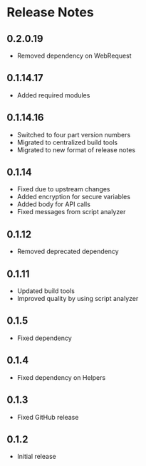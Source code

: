 # Release Notes

## 0.2.0.19

- Removed dependency on WebRequest

## 0.1.14.17

- Added required modules

## 0.1.14.16

- Switched to four part version numbers
- Migrated to centralized build tools
- Migrated to new format of release notes

## 0.1.14

- Fixed due to upstream changes
- Added encryption for secure variables
- Added body for API calls
- Fixed messages from script analyzer

## 0.1.12

- Removed deprecated dependency

## 0.1.11

- Updated build tools
- Improved quality by using script analyzer

## 0.1.5

- Fixed dependency

## 0.1.4

- Fixed dependency on Helpers

## 0.1.3

- Fixed GitHub release

## 0.1.2

- Initial release